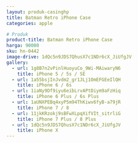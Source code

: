 ```yaml
---
layout: produk-casinghp
title: Batman Retro iPhone Case
categories: apple

# Produk
product-title: Batman Retro iPhone Case
harga: 90000
sku: hn-0442
image-drive: 1dQc5n9JDS7QhusX7c1NDr6cX_JiUfgJV
gallery:
  - url: 1g8B7n2vPinlHuoyuCo_9Wi-MAiwaryN6
    title: iPhone 5 / 5s / SE
  - url: 1a55bsjInJvdm2_gr1JLj1OmEFGEeIlQH
    title: iPhone 6 / 6s
  - url: 1iaNy9Df9iyu6eibLrvAPtDiym9aFzHiq
    title: iPhone 6 Plus / 6s Plus
  - url: 1aUNXPEBq4xyP5m94ThKiwv6fyB-a79jR
    title: iPhone 7 / 8
  - url: 11jkKRzokj9sBFwXLpqXifVIt_sitrliG
    title: iPhone 7 Plus / 8 Plus
  - url: 1dQc5n9JDS7QhusX7c1NDr6cX_JiUfgJV
    title: iPhone X
---
```

